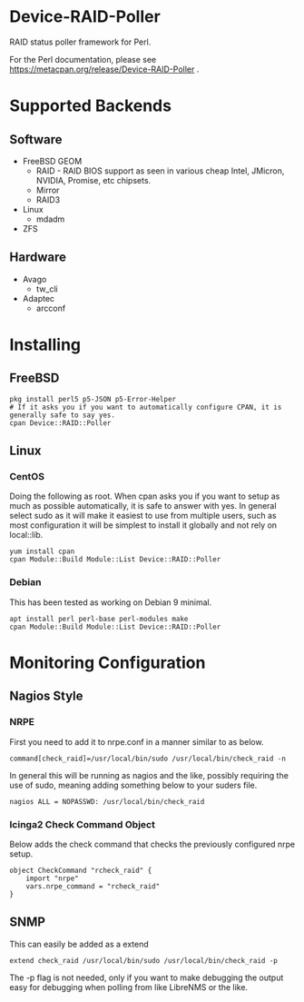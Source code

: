 # Device-RAID-Poller

RAID status poller framework for Perl.

For the Perl documentation, please see https://metacpan.org/release/Device-RAID-Poller .

# Supported Backends

## Software

* FreeBSD GEOM
    * RAID - RAID BIOS support as seen in various cheap Intel, JMicron, NVIDIA, Promise, etc chipsets.
    * Mirror
    * RAID3
* Linux
    * mdadm
* ZFS

## Hardware

* Avago
    * tw_cli
* Adaptec
    * arcconf

# Installing

## FreeBSD

    pkg install perl5 p5-JSON p5-Error-Helper
    # If it asks you if you want to automatically configure CPAN, it is generally safe to say yes.
    cpan Device::RAID::Poller
    
## Linux

### CentOS

Doing the following as root. When cpan asks you if you want to setup as much as possible
automatically, it is safe to answer with yes. In general select sudo as it will make it easiest
to use from multiple users, such as most configuration it will be simplest to install it globally
and not rely on local::lib.

    yum install cpan
    cpan Module::Build Module::List Device::RAID::Poller

### Debian

This has been tested as working on Debian 9 minimal.

    apt install perl perl-base perl-modules make
    cpan Module::Build Module::List Device::RAID::Poller

# Monitoring Configuration

## Nagios Style

### NRPE

First you need to add it to nrpe.conf in a manner similar to as below.

    command[check_raid]=/usr/local/bin/sudo /usr/local/bin/check_raid -n

In general this will be running as nagios and the like, possibly requiring the use of sudo, meaning adding something below
to your suders file.

    nagios ALL = NOPASSWD: /usr/local/bin/check_raid

### Icinga2 Check Command Object

Below adds the check command that checks the previously configured nrpe setup.

    object CheckCommand "rcheck_raid" {
        import "nrpe"
        vars.nrpe_command = "rcheck_raid"
    }

## SNMP

This can easily be added as a extend 

    extend check_raid /usr/local/bin/sudo /usr/local/bin/check_raid -p

The -p flag is not needed, only if you want to make debugging the output easy for debugging when polling from like LibreNMS or the like.
